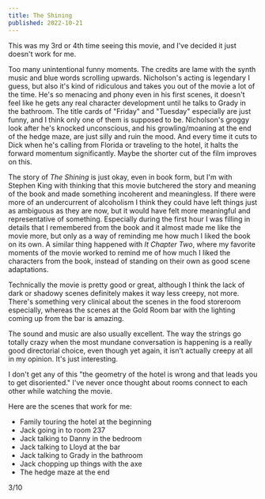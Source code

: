 ```yaml
---
title: The Shining
published: 2022-10-21
---
```


This was my 3rd or 4th time seeing this movie, and I've decided it just doesn't work for me.

Too many unintentional funny moments. The credits are lame with the synth music and blue words scrolling upwards. Nicholson's acting is legendary I guess, but also it's kind of ridiculous and takes you out of the movie a lot of the time. He's so menacing and phony even in his first scenes, it doesn't feel like he gets any real character development until he talks to Grady in the bathroom. The title cards of "Friday" and "Tuesday" especially are just funny, and I think only one of them is supposed to be. Nicholson's groggy look after he's knocked unconscious, and his growling/moaning at the end of the hedge maze, are just silly and ruin the mood. And every time it cuts to Dick when he's calling from Florida or traveling to the hotel, it halts the forward momentum significantly. Maybe the shorter cut of the film improves on this.

The story of _The Shining_ is just okay, even in book form, but I'm with Stephen King with thinking that this movie butchered the story and meaning of the book and made something incoherent and meaningless. If there were more of an undercurrent of alcoholism I think they could have left things just as ambiguous as they are now, but it would have felt more meaningful and representative of something. Especially during the first hour I was filling in details that I remembered from the book and it almost made me like the movie more, but only as a way of reminding me how much I liked the book on its own. A similar thing happened with _It Chapter Two_, where my favorite moments of the movie worked to remind me of how much I liked the characters from the book, instead of standing on their own as good scene adaptations.

Technically the movie is pretty good or great, although I think the lack of dark or shadowy scenes definitely makes it way less creepy, not more. There's something very clinical about the scenes in the food storeroom especially, whereas the scenes at the Gold Room bar with the lighting coming up from the bar is amazing.

The sound and music are also usually excellent. The way the strings go totally crazy when the most mundane conversation is happening is a really good directorial choice, even though yet again, it isn't actually creepy at all in my opinion. It's just interesting.

I don't get any of this "the geometry of the hotel is wrong and that leads you to get disoriented." I've never once thought about rooms connect to each other while watching the movie.

Here are the scenes that work for me:

- Family touring the hotel at the beginning
- Jack going in to room 237
- Jack talking to Danny in the bedroom
- Jack talking to Lloyd at the bar
- Jack talking to Grady in the bathroom
- Jack chopping up things with the axe
- The hedge maze at the end

3/10
